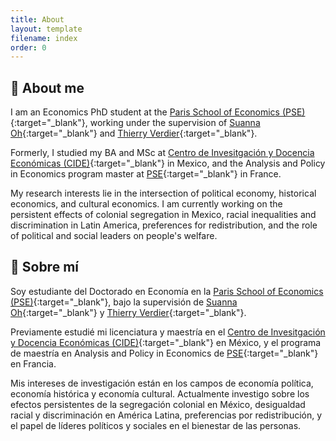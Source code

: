 ```yaml
---
title: About
layout: template
filename: index
order: 0
--- 
```


## :wave: About me

I am an Economics PhD student at the [Paris School of Economics (PSE)](https://www.parisschoolofeconomics.eu/en/){:target="_blank"}, working under the supervision of [Suanna Oh](https://www.suannaoh.com/){:target="_blank"} and [Thierry Verdier](https://www.parisschoolofeconomics.eu/fr/verdier-thierry/){:target="_blank"}.

Formerly, I studied my BA and MSc at [Centro de Invesitgación y Docencia Económicas (CIDE)](https://www.cide.edu/de/){:target="_blank"} in Mexico, and the Analysis and Policy in Economics program master at [PSE](https://www.parisschoolofeconomics.eu/en/teaching/masters-program/ape-analysis-policy-in-economics/){:target="_blank"} in France.

My research interests lie in the intersection of political economy, historical economics, and cultural economics. 
I am currently working on the persistent effects of colonial segregation in Mexico, racial inequalities and discrimination in Latin America, preferences for redistribution, and the role of political and social leaders on people's welfare. 


## :wave: Sobre mí

Soy estudiante del Doctorado en Economía en la [Paris School of Economics (PSE)](https://www.parisschoolofeconomics.eu/en/){:target="_blank"}, bajo la supervisión de [Suanna Oh](https://www.suannaoh.com/){:target="_blank"} y [Thierry Verdier](https://www.parisschoolofeconomics.eu/fr/verdier-thierry/){:target="_blank"}.

Previamente estudié mi licenciatura y maestría en el [Centro de Invesitgación y Docencia Económicas (CIDE)](https://www.cide.edu/de/){:target="_blank"} en México, y el programa de maestría en Analysis and Policy in Economics de [PSE](https://www.parisschoolofeconomics.eu/en/teaching/masters-program/ape-analysis-policy-in-economics/){:target="_blank"} en Francia.

Mis intereses de investigación están en los campos de economía política, economía histórica y economía cultural. 
Actualmente investigo sobre los efectos persistentes de la segregación colonial en México, desigualdad racial y discriminación en América Latina, preferencias por redistribución, y el papel de líderes políticos y sociales en el bienestar de las personas.


